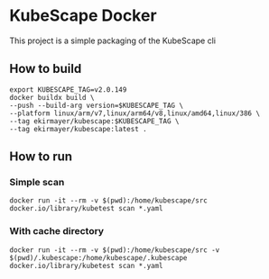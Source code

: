 # KubeScape Docker

This project is a simple packaging of the KubeScape cli


## How to build

```shell
export KUBESCAPE_TAG=v2.0.149
docker buildx build \
--push --build-arg version=$KUBESCAPE_TAG \
--platform linux/arm/v7,linux/arm64/v8,linux/amd64,linux/386 \
--tag ekirmayer/kubescape:$KUBESCAPE_TAG \
--tag ekirmayer/kubescape:latest .
```

## How to run

### Simple scan

```shell
docker run -it --rm -v $(pwd):/home/kubescape/src  docker.io/library/kubetest scan *.yaml
```

### With cache directory

```shell
docker run -it --rm -v $(pwd):/home/kubescape/src -v $(pwd)/.kubescape:/home/kubescape/.kubescape docker.io/library/kubetest scan *.yaml
```
